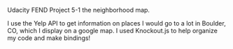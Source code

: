 Udacity FEND Project 5-1 the neighborhood map.

I use the Yelp API to get information on places
I would go to a lot in Boulder, CO, which I display
on a google map. I used Knockout.js to help organize
my code and make bindings!
